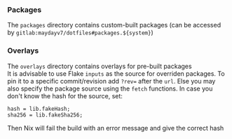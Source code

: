 ### Packages
The `packages` directory contains custom-built packages (can be accessed by `gitlab:maydayv7/dotfiles#packages.${system}`)

### Overlays
The `overlays` directory contains overlays for pre-built packages  
It is advisable to use Flake `inputs` as the source for overriden packages. To pin it to a specific commit/revision add `?rev=` after the `url`. Else you may also specify the package source using the `fetch` functions. In case you don't know the hash for the source, set:

```
hash = lib.fakeHash;
sha256 = lib.fakeSha256;
```

Then Nix will fail the build with an error message and give the correct hash